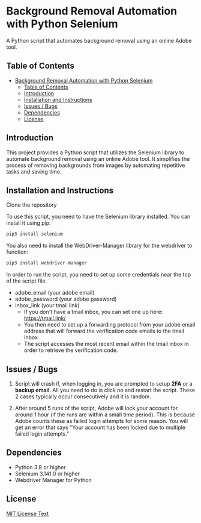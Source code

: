 # Background Removal Automation with Python Selenium

A Python script that automates background removal using an online Adobe tool.

## Table of Contents

- [Background Removal Automation with Python Selenium](#background-removal-automation-with-python-selenium)
  - [Table of Contents](#table-of-contents)
  - [Introduction](#introduction)
  - [Installation and Instructions](#installation-and-instructions)
  - [Issues / Bugs](#issues--bugs)
  - [Dependencies](#dependencies)
  - [License](#license)

## Introduction

This project provides a Python script that utilizes the Selenium library to automate background removal using an online Adobe tool. It simplifies the process of removing backgrounds from images by automating repetitive tasks and saving time. 


## Installation and Instructions

Clone the repository

To use this script, you need to have the Selenium library installed. You can install it using pip:

```bash
pip3 install selenium
```

You also need to install the WebDriver-Manager library for the webdriver to function:

```bash
pip3 install webdriver-manager
```

In order to run the script, you need to set up some credentials near the top of the script file. 
* adobe_email (your adobe email)                                                                    
* adobe_password (your adobe password)                                                      
* inbox_link (your tmail link)
  - If you don't have a tmail inbox, you can set one up here: https://tmail.link/
  - You then need to set up a forwarding protocol from your adobe email address that will forward the verification code emails to the tmail inbox. 
  - The script accesses the most recent email within the tmail inbox in order to retrieve the verification code. 


## Issues / Bugs

1. Script will crash if, when logging in, you are prompted to setup **2FA** or a **backup email**. All you need to do is click no and restart the script. These 2 cases typically occur consecutively and it is random.
   
2. After around 5 runs of the script, Adobe will lock your account for around 1 hour (if the runs are within a small time period). This is because Adobe counts these as failed login attempts for some reason. You will get an error that says "Your account has been locked due to multiple failed login attempts."


## Dependencies

- Python 3.8 or higher
- Selenium 3.141.0 or higher
- Webdriver Manager for Python


## License
[MIT License Text](https://opensource.org/licenses/MIT)
